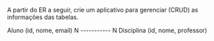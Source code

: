 A partir do ER a seguir, crie um aplicativo para gerenciar (CRUD) as informações das tabelas.

Aluno (id, nome, email) N ----------- N Disciplina (id, nome, professor)
